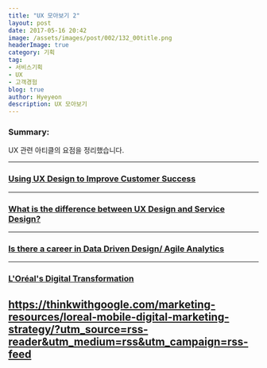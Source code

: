 ```yaml
---
title: "UX 모아보기 2"
layout: post
date: 2017-05-16 20:42
image: /assets/images/post/002/132_00title.png
headerImage: true
category: 기획
tag:
- 서비스기획
- UX
- 고객경험
blog: true
author: Hyeyeon
description: UX 모아보기
---
```


### Summary:

UX 관련 아티클의 요점을 정리했습니다.

---


### [Using UX Design to Improve Customer Success](http://uxmastery.com/how-ux-design-improves-customer-success/)



---

### [What is the difference between UX Design and Service Design?](https://www.reddit.com/r/userexperience/comments/65i5wz/what_is_the_difference_between_ux_design_and/)




---

### [Is there a career in Data Driven Design/ Agile Analytics](https://www.reddit.com/r/userexperience/comments/668ig3/is_there_a_career_in_data_driven_design_agile/)



---

### [L'Oréal's Digital Transformation](https://www.thinkwithgoogle.com/articles/loreal-mobile-digital-marketing-strategy.html)
https://thinkwithgoogle.com/marketing-resources/loreal-mobile-digital-marketing-strategy/?utm_source=rss-reader&utm_medium=rss&utm_campaign=rss-feed
---
